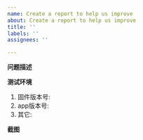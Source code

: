 ```yaml
---
name: Create a report to help us improve
about: Create a report to help us improve
title: ''
labels: ''
assignees: ''

---
```


**问题描述**



**测试环境**
1. 固件版本号: 
2. app版本号:
3. 其它: 

**截图**
